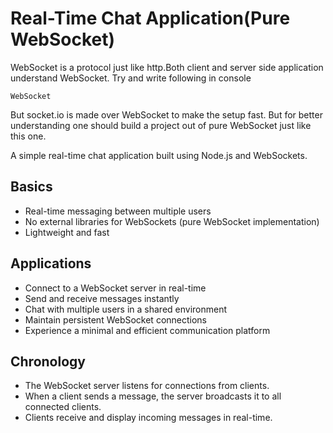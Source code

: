 # Real-Time Chat Application(Pure WebSocket)

WebSocket is a protocol just like http.Both client and server side application understand WebSocket.
Try and write following in console

```
WebSocket

```

But socket.io is made over WebSocket to make the setup fast. But for better understanding one should build a project out of pure WebSocket just like this one.

A simple real-time chat application built using Node.js and WebSockets.

## Basics

- Real-time messaging between multiple users
- No external libraries for WebSockets (pure WebSocket implementation)
- Lightweight and fast

## Applications

- Connect to a WebSocket server in real-time
- Send and receive messages instantly
- Chat with multiple users in a shared environment
- Maintain persistent WebSocket connections
- Experience a minimal and efficient communication platform

## Chronology

- The WebSocket server listens for connections from clients.
- When a client sends a message, the server broadcasts it to all connected clients.
- Clients receive and display incoming messages in real-time.
